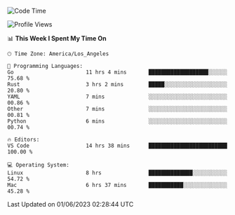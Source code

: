 <!--START_SECTION:waka-->
![Code Time](http://img.shields.io/badge/Code%20Time-392%20hrs%2053%20mins-blue)

![Profile Views](http://img.shields.io/badge/Profile%20Views-0-blue)

📊 **This Week I Spent My Time On** 

```text
🕑︎ Time Zone: America/Los_Angeles

💬 Programming Languages: 
Go                       11 hrs 4 mins       ███████████████████░░░░░░   75.68 % 
Rust                     3 hrs 2 mins        █████░░░░░░░░░░░░░░░░░░░░   20.80 % 
YAML                     7 mins              ░░░░░░░░░░░░░░░░░░░░░░░░░   00.86 % 
Other                    7 mins              ░░░░░░░░░░░░░░░░░░░░░░░░░   00.81 % 
Python                   6 mins              ░░░░░░░░░░░░░░░░░░░░░░░░░   00.74 % 

🔥 Editors: 
VS Code                  14 hrs 38 mins      █████████████████████████   100.00 % 

💻 Operating System: 
Linux                    8 hrs               ██████████████░░░░░░░░░░░   54.72 % 
Mac                      6 hrs 37 mins       ███████████░░░░░░░░░░░░░░   45.28 % 
```


 Last Updated on 01/06/2023 02:28:44 UTC
<!--END_SECTION:waka-->
